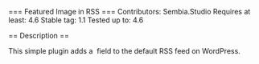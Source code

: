 === Featured Image in RSS ===
Contributors: Sembia.Studio
Requires at least: 4.6
Stable tag: 1.1
Tested up to: 4.6

== Description ==

This simple plugin adds a <image> field to the default RSS feed on WordPress.
